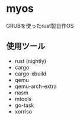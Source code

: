 # myos
GRUBを使ったrust製自作OS
## 使用ツール
* rust (nightly)
* cargo
* cargo-xbuild
* qemu
* qemu-arch-extra
* nasm
* mtools
* go-task
* xorriso